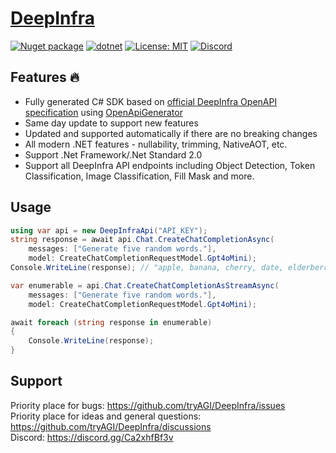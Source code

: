 # [DeepInfra](https://deepinfra.com/docs/deep_infra_api)

[![Nuget package](https://img.shields.io/nuget/vpre/DeepInfra)](https://www.nuget.org/packages/DeepInfra/)
[![dotnet](https://github.com/tryAGI/DeepInfra/actions/workflows/dotnet.yml/badge.svg?branch=main)](https://github.com/tryAGI/DeepInfra/actions/workflows/dotnet.yml)
[![License: MIT](https://img.shields.io/github/license/tryAGI/DeepInfra)](https://github.com/tryAGI/DeepInfra/blob/main/LICENSE.txt)
[![Discord](https://img.shields.io/discord/1115206893015662663?label=Discord&logo=discord&logoColor=white&color=d82679)](https://discord.gg/Ca2xhfBf3v)

## Features 🔥
- Fully generated C# SDK based on [official DeepInfra OpenAPI specification](https://api.deepinfra.com/openapi.json) using [OpenApiGenerator](https://github.com/HavenDV/OpenApiGenerator)
- Same day update to support new features
- Updated and supported automatically if there are no breaking changes
- All modern .NET features - nullability, trimming, NativeAOT, etc.
- Support .Net Framework/.Net Standard 2.0
- Support all DeepInfra API endpoints including Object Detection, Token Classification, Image Classification, Fill Mask and more.

## Usage
```csharp
using var api = new DeepInfraApi("API_KEY");
string response = await api.Chat.CreateChatCompletionAsync(
    messages: ["Generate five random words."],
    model: CreateChatCompletionRequestModel.Gpt4oMini);
Console.WriteLine(response); // "apple, banana, cherry, date, elderberry"

var enumerable = api.Chat.CreateChatCompletionAsStreamAsync(
    messages: ["Generate five random words."],
    model: CreateChatCompletionRequestModel.Gpt4oMini);

await foreach (string response in enumerable)
{
    Console.WriteLine(response);
}
```

## Support

Priority place for bugs: https://github.com/tryAGI/DeepInfra/issues  
Priority place for ideas and general questions: https://github.com/tryAGI/DeepInfra/discussions  
Discord: https://discord.gg/Ca2xhfBf3v  